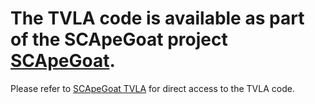 # The TVLA code is available as part of the SCApeGoat project [SCApeGoat](https://github.com/vernamlab/SCApeGoat).
Please refer to [SCApeGoat TVLA](https://github.com/vernamlab/SCApeGoat/blob/9cd8f8e71fd5fd5b1c850324a2d864719508bca8/WPI_SCA_LIBRARY/Metrics.py#L105) for direct access to the TVLA code.
